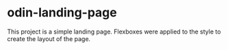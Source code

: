 # odin-landing-page
This project is a simple landing page. Flexboxes were applied to the style to create the layout of the page.